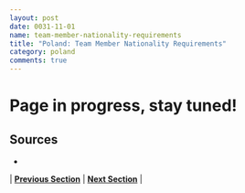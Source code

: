 ```yaml
---
layout: post
date: 0031-11-01
name: team-member-nationality-requirements
title: "Poland: Team Member Nationality Requirements"
category: poland
comments: true
---
```


# Page in progress, stay tuned!

Sources
---

- 


| **[Previous Section]( https://neo-project.github.io/global-blockchain-compliance-hub//poland/poland-registry-requirements.html)** | **[Next Section]( https://neo-project.github.io/global-blockchain-compliance-hub//poland/poland-tax-and-auditing-requirements.html)** |
